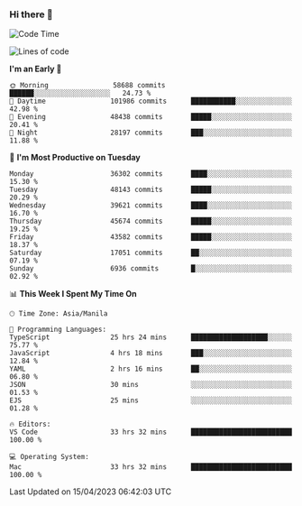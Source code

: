 ### Hi there 👋

<!--START_SECTION:waka-->
![Code Time](http://img.shields.io/badge/Code%20Time-3%2C849%20hrs%202%20mins-blue)

![Lines of code](https://img.shields.io/badge/From%20Hello%20World%20I%27ve%20Written-98.3%20million%20lines%20of%20code-blue)

**I'm an Early 🐤** 

```text
🌞 Morning                58688 commits       ██████░░░░░░░░░░░░░░░░░░░   24.73 % 
🌆 Daytime                101986 commits      ███████████░░░░░░░░░░░░░░   42.98 % 
🌃 Evening                48438 commits       █████░░░░░░░░░░░░░░░░░░░░   20.41 % 
🌙 Night                  28197 commits       ███░░░░░░░░░░░░░░░░░░░░░░   11.88 % 
```
📅 **I'm Most Productive on Tuesday** 

```text
Monday                   36302 commits       ████░░░░░░░░░░░░░░░░░░░░░   15.30 % 
Tuesday                  48143 commits       █████░░░░░░░░░░░░░░░░░░░░   20.29 % 
Wednesday                39621 commits       ████░░░░░░░░░░░░░░░░░░░░░   16.70 % 
Thursday                 45674 commits       █████░░░░░░░░░░░░░░░░░░░░   19.25 % 
Friday                   43582 commits       █████░░░░░░░░░░░░░░░░░░░░   18.37 % 
Saturday                 17051 commits       ██░░░░░░░░░░░░░░░░░░░░░░░   07.19 % 
Sunday                   6936 commits        █░░░░░░░░░░░░░░░░░░░░░░░░   02.92 % 
```


📊 **This Week I Spent My Time On** 

```text
🕑︎ Time Zone: Asia/Manila

💬 Programming Languages: 
TypeScript               25 hrs 24 mins      ███████████████████░░░░░░   75.77 % 
JavaScript               4 hrs 18 mins       ███░░░░░░░░░░░░░░░░░░░░░░   12.84 % 
YAML                     2 hrs 16 mins       ██░░░░░░░░░░░░░░░░░░░░░░░   06.80 % 
JSON                     30 mins             ░░░░░░░░░░░░░░░░░░░░░░░░░   01.53 % 
EJS                      25 mins             ░░░░░░░░░░░░░░░░░░░░░░░░░   01.28 % 

🔥 Editors: 
VS Code                  33 hrs 32 mins      █████████████████████████   100.00 % 

💻 Operating System: 
Mac                      33 hrs 32 mins      █████████████████████████   100.00 % 
```


 Last Updated on 15/04/2023 06:42:03 UTC
<!--END_SECTION:waka-->


<!--
**rad182/rad182** is a ✨ _special_ ✨ repository because its `README.md` (this file) appears on your GitHub profile.

Here are some ideas to get you started:

- 🔭 I’m currently working on ...
- 🌱 I’m currently learning ...
- 👯 I’m looking to collaborate on ...
- 🤔 I’m looking for help with ...
- 💬 Ask me about ...
- 📫 How to reach me: ...
- 😄 Pronouns: ...
- ⚡ Fun fact: ...
-->
